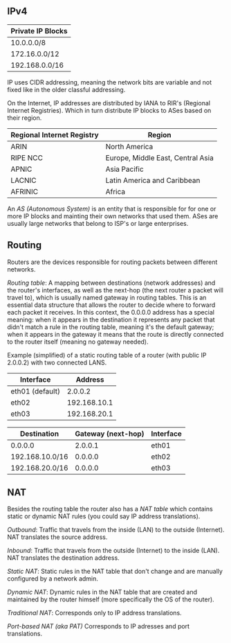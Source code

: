 ## IPv4

| Private IP Blocks |
| ----------------- |
| 10.0.0.0/8        |
| 172.16.0.0/12     |
| 192.168.0.0/16    |

IP uses CIDR addressing, meaning the network bits are variable and not fixed
like in the older classful addressing.

On the Internet, IP addresses are distributed by IANA to RIR's (Regional
Internet Registries). Which in turn distribute IP blocks to ASes based on their
region.

| Regional Internet Registry | Region                            |
| -------------------------- | --------------------------------- |
| ARIN                       | North America                     |
| RIPE NCC                   | Europe, Middle East, Central Asia |
| APNIC                      | Asia Pacific                      |
| LACNIC                     | Latin America and Caribbean       |
| AFRINIC                    | Africa                            |

An *AS (Autonomous System)* is an entity that is responsible for for one or more
IP blocks and mainting their own networks that used them. ASes are usually large
networks that belong to ISP's or large enterprises.

## Routing 

Routers are the devices responsible for routing packets between different
networks.

*Routing table*: A mapping between destinations (network addresses) and the
router's interfaces, as well as the next-hop (the next router a packet will
travel to), which is usually named gateway in routing tables. This is an
essential data structure that allows the router to decide where to forward each
packet it receives. In this context, the 0.0.0.0 address has a special meaning:
when it appears in the destination it represents any packet that didn't match a
rule in the routing table, meaning it's the default gateway; when it appears in
the gateway it means that the route is directly connected to the router itself
(meaning no gateway needed).

Example (simplified) of a static routing table of a router (with public IP
2.0.0.2) with two connected LANS.

| Interface       | Address      |
| --------------- | ------------ |
| eth01 (default) | 2.0.0.2      |
| eth02           | 192.168.10.1 |
| eth03           | 192.168.20.1 |

| Destination     | Gateway (next-hop) | Interface |
| --------------- | ------------------ | --------- |
| 0.0.0.0         | 2.0.0.1            | eth01     |
| 192.168.10.0/16 | 0.0.0.0            | eth02     |
| 192.168.20.0/16 | 0.0.0.0            | eth03     |

## NAT

Besides the routing table the router also has a *NAT table* which contains static
or dynamic NAT rules (you could say IP address translations).

*Outbound*: Traffic that travels from the inside (LAN) to the outside
(Internet). NAT translates the source address.

*Inbound*: Traffic that travels from the outside (Internet) to the inside (LAN).
NAT translates the destination address.

*Static NAT*: Static rules in the NAT table that don't change and are manually
configured by a network admin.

*Dynamic NAT*: Dynamic rules in the NAT table that are created and maintained by
the router himself (more specifically the OS of the router).

*Traditional NAT*: Corresponds only to IP address translations.

*Port-based NAT (aka PAT)* Corresponds to IP adresses and port translations.


